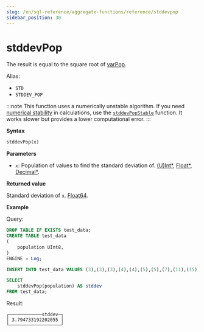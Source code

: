 ```yaml
---
slug: /en/sql-reference/aggregate-functions/reference/stddevpop
sidebar_position: 30
---
```


# stddevPop

The result is equal to the square root of [varPop](../../../sql-reference/aggregate-functions/reference/varpop.md).

Alias:
- `STD`
- `STDDEV_POP`

:::note
This function uses a numerically unstable algorithm. If you need [numerical stability](https://en.wikipedia.org/wiki/Numerical_stability) in calculations, use the [`stddevPopStable`](../reference/stddevpopstable.md) function. It works slower but provides a lower computational error.
:::

**Syntax**

```sql
stddevPop(x)
```

**Parameters**

- `x`: Population of values to find the standard deviation of. [(U)Int*](../../data-types/int-uint.md), [Float*](../../data-types/float.md), [Decimal*](../../data-types/decimal.md).

**Returned value**

Standard deviation of `x`. [Float64](../../data-types/float.md).

**Example**

Query:

```sql
DROP TABLE IF EXISTS test_data;
CREATE TABLE test_data
(
    population UInt8,
)
ENGINE = Log;

INSERT INTO test_data VALUES (3),(3),(3),(4),(4),(5),(5),(7),(11),(15);

SELECT
    stddevPop(population) AS stddev
FROM test_data;
```

Result:

```response
┌────────────stddev─┐
│ 3.794733192202055 │
└───────────────────┘
```
